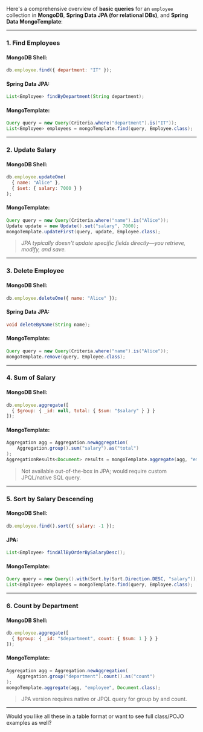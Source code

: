 Here's a comprehensive overview of **basic queries** for an `employee` collection in **MongoDB**, **Spring Data JPA (for relational DBs)**, and **Spring Data MongoTemplate**:

---

### **1. Find Employees**

#### MongoDB Shell:
```js
db.employee.find({ department: "IT" });
```

#### Spring Data JPA:
```java
List<Employee> findByDepartment(String department);
```

#### MongoTemplate:
```java
Query query = new Query(Criteria.where("department").is("IT"));
List<Employee> employees = mongoTemplate.find(query, Employee.class);
```

---

### **2. Update Salary**

#### MongoDB Shell:
```js
db.employee.updateOne(
  { name: "Alice" },
  { $set: { salary: 7000 } }
);
```

#### MongoTemplate:
```java
Query query = new Query(Criteria.where("name").is("Alice"));
Update update = new Update().set("salary", 7000);
mongoTemplate.updateFirst(query, update, Employee.class);
```

> *JPA typically doesn't update specific fields directly—you retrieve, modify, and save.*

---

### **3. Delete Employee**

#### MongoDB Shell:
```js
db.employee.deleteOne({ name: "Alice" });
```

#### Spring Data JPA:
```java
void deleteByName(String name);
```

#### MongoTemplate:
```java
Query query = new Query(Criteria.where("name").is("Alice"));
mongoTemplate.remove(query, Employee.class);
```

---

### **4. Sum of Salary**

#### MongoDB Shell:
```js
db.employee.aggregate([
  { $group: { _id: null, total: { $sum: "$salary" } } }
]);
```

#### MongoTemplate:
```java
Aggregation agg = Aggregation.newAggregation(
    Aggregation.group().sum("salary").as("total")
);
AggregationResults<Document> results = mongoTemplate.aggregate(agg, "employee", Document.class);
```

> Not available out-of-the-box in JPA; would require custom JPQL/native SQL query.

---

### **5. Sort by Salary Descending**

#### MongoDB Shell:
```js
db.employee.find().sort({ salary: -1 });
```

#### JPA:
```java
List<Employee> findAllByOrderBySalaryDesc();
```

#### MongoTemplate:
```java
Query query = new Query().with(Sort.by(Sort.Direction.DESC, "salary"));
List<Employee> employees = mongoTemplate.find(query, Employee.class);
```

---

### **6. Count by Department**

#### MongoDB Shell:
```js
db.employee.aggregate([
  { $group: { _id: "$department", count: { $sum: 1 } } }
]);
```

#### MongoTemplate:
```java
Aggregation agg = Aggregation.newAggregation(
    Aggregation.group("department").count().as("count")
);
mongoTemplate.aggregate(agg, "employee", Document.class);
```

> JPA version requires native or JPQL query for group by and count.

---

Would you like all these in a table format or want to see full class/POJO examples as well?